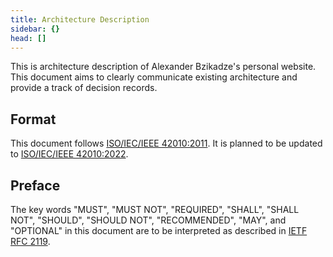 ```yaml
---
title: Architecture Description
sidebar: {}
head: []
---
```


This is architecture description of Alexander Bzikadze's personal website.
This document aims to clearly communicate existing architecture and provide a track of decision records.

## Format

This document follows [ISO/IEC/IEEE 42010:2011](https://www.iso.org/standard/50508.html).
It is planned to be updated to [ISO/IEC/IEEE 42010:2022](https://www.iso.org/standard/74393.html).

## Preface

The key words "MUST", "MUST NOT", "REQUIRED", "SHALL", "SHALL NOT", "SHOULD", "SHOULD NOT", "RECOMMENDED", "MAY", and "OPTIONAL" in this document are to be interpreted as described in [IETF RFC 2119](https://datatracker.ietf.org/doc/html/rfc2119).
